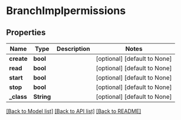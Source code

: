 # BranchImplpermissions

## Properties
Name | Type | Description | Notes
------------ | ------------- | ------------- | -------------
**create** | **bool** |  | [optional] [default to None]
**read** | **bool** |  | [optional] [default to None]
**start** | **bool** |  | [optional] [default to None]
**stop** | **bool** |  | [optional] [default to None]
**_class** | **String** |  | [optional] [default to None]

[[Back to Model list]](../README.md#documentation-for-models) [[Back to API list]](../README.md#documentation-for-api-endpoints) [[Back to README]](../README.md)


